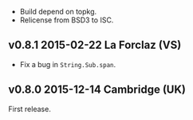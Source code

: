 

- Build depend on topkg.
- Relicense from BSD3 to ISC.


v0.8.1 2015-02-22 La Forclaz (VS)
---------------------------------

- Fix a bug in `String.Sub.span`.

v0.8.0 2015-12-14 Cambridge (UK)
--------------------------------

First release.
